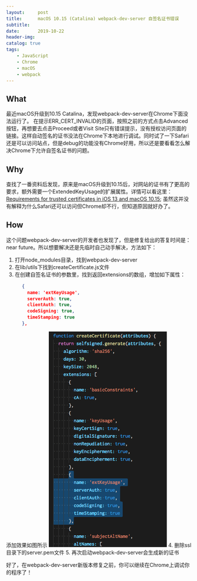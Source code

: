 ```yaml
---
layout:     post
title:      macOS 10.15 (Catalina) webpack-dev-server 自签名证书错误
subtitle:   
date:       2019-10-22
header-img:
catalog: true
tags:
    - JavaScript
    - Chrome
    - macOS
    - webpack
---
```


## What
最近macOS升级到10.15 Catalina，发现webpack-dev-server在Chrome下面没法运行了。
在提示ERR_CERT_INVALID的页面，按照之前的方式点击Advanced按钮，再想要去点击Proceed或者Visit Site只有错误提示，没有授权访问页面的链接。这样自动签名的证书没法在Chrome下本地进行调试。同时试了一下Safari还是可以访问站点，但是debug的功能没有Chrome好用，所以还是要看看怎么解决Chrome下允许自签名证书的问题。

## Why
查找了一番资料后发现，原来是macOS升级到10.15后，对网站的证书有了更高的要求，额外需要一个ExtendedKeyUsage的扩展属性。详情可以看这里：[Requirements for trusted certificates in iOS 13 and macOS 10.15](https://support.apple.com/en-us/HT210176); 虽然这并没有解释为什么Safari还可以访问但Chrome却不行，但知道原因就好办了。

## How
这个问题webpack-dev-server的开发者也发现了，但是修复给出的答复时间是：near future。所以想要解决还是先临时自己动手解决，方法如下：

1. 打开node_modules目录，找到webpack-dev-server
2. 在lib/utils下找到createCertificate.js文件
3. 在创建自签名证书的参数里，找到返回extensions的数组，增加如下属性：
``` json
      {
        name: 'extKeyUsage',
        serverAuth: true,
        clientAuth: true,
        codeSigning: true,
        timeStamping: true
      },
```
添加效果如图所示
![createCertificate](/img/webpack-dev-server-createCertificate.png)
4. 删除ssl目录下的server.pem文件
5. 再次启动webpack-dev-server会生成新的证书

好了，在webpack-dev-server新版本修复之前，你可以继续在Chrome上调试你的程序了！